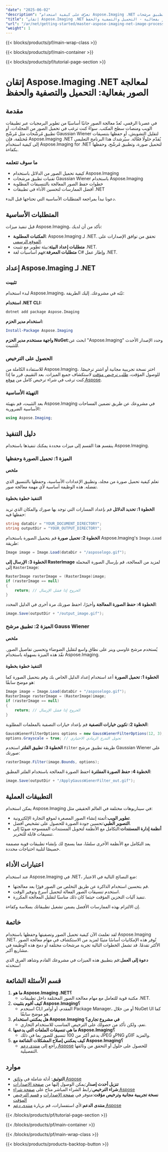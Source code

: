 ```yaml
---
"date": "2025-06-02"
"description": "تعرّف على كيفية استخدام Aspose.Imaging .NET لتحميل الصور وتصفيتها وحفظها بسهولة. يغطي هذا الدليل التثبيت، وتطبيق مرشحات Gaussian Wiener، وتحسين الأداء."
"title": "إتقان Aspose.Imaging .NET لمعالجة الصور بفعالية - التحميل والتصفية والحفظ"
"url": "/ar/net/getting-started/master-aspose-imaging-net-image-processing/"
"weight": 1
---
```


{{< blocks/products/pf/main-wrap-class >}}

{{< blocks/products/pf/main-container >}}

{{< blocks/products/pf/tutorial-page-section >}}
# إتقان Aspose.Imaging .NET لمعالجة الصور بفعالية: التحميل والتصفية والحفظ

## مقدمة
في عصرنا الرقمي، تُعدّ معالجة الصور جانبًا أساسيًا من تطوير البرمجيات عبر تطبيقات الويب ومنصات سطح المكتب. سواءً كنت ترغب في تحميل الصور من المجلدات، أو تطبيق مُرشّحات مثل مُرشّح Gaussian Wiener لتقليل التشويش، أو حفظها بتنسيقات مُختلفة، فإن Aspose.Imaging .NET يُقدّم حلولًا فعّالة. سيُرشدك هذا البرنامج التعليمي إلى كيفية استخدام Aspose.Imaging for .NET لتحميل صورة، وتطبيق مُرشّح، وحفظها بكفاءة.

### ما سوف تتعلمه
- كيفية تحميل الصور من الدلائل باستخدام Aspose.Imaging
- تقنيات تطبيق مرشحات Gaussian Wiener باستخدام Aspose.Imaging
- خطوات حفظ الصور المعالجة بالتنسيقات المطلوبة
- أفضل الممارسات لتحسين الأداء في تطبيقات .NET

دعونا نبدأ بمراجعة المتطلبات الأساسية التي تحتاجها قبل البدء.

## المتطلبات الأساسية
قبل تنفيذ ميزات Aspose.Imaging، تأكد من أن لديك:

- **المكتبات المطلوبة**: Aspose.Imaging لـ .NET. تحقق من توافق الإصدارات على [الموقع الرسمي](https://reference.aspose.com/imaging/net/).
- **متطلبات إعداد البيئة**:بيئة تطوير مع تثبيت .NET.
- **متطلبات المعرفة**:فهم أساسيات لغة C# وإطار عمل .NET.

## إعداد Aspose.Imaging لـ .NET
### تثبيت
لبدء استخدام Aspose.Imaging، ثبّته في مشروعك. إليك الطريقة:

**استخدام .NET CLI:**
```bash
dotnet add package Aspose.Imaging
```

**استخدام مدير الحزم:**
```powershell
Install-Package Aspose.Imaging
```

**واجهة مستخدم مدير الحزم NuGet**:ابحث عن "Aspose.Imaging" وحدد الإصدار الأحدث للتثبيت.

### الحصول على الترخيص
للاستفادة الكاملة من Aspose.Imaging، اختر نسخة تجريبية مجانية أو اشترِ ترخيصًا. للوصول المؤقت، [طلب ترخيص مؤقت](https://purchase.aspose.com/temporary-license/) لاستكشاف جميع الميزات. بعد التقييم، قرر ما إذا كنت ترغب في شراء ترخيص كامل من [موقع Aspose](https://purchase.aspose.com/buy).

### التهيئة الأساسية
بعد التثبيت، قم بتهيئة Aspose.Imaging في مشروعك عن طريق تضمين المساحات الأساسية الضرورية:
```csharp
using Aspose.Imaging;
```

## دليل التنفيذ
ينقسم هذا القسم إلى ميزات محددة يمكنك تنفيذها باستخدام Aspose.Imaging.

### الميزة 1: تحميل الصورة وحفظها
#### ملخص
تعلم كيفية تحميل صورة من مجلد، وتطبيق الإعدادات الأساسية، وحفظها بالتنسيق الذي تفضله. هذه الوظيفة أساسية لأي مهمة معالجة صور.

#### التنفيذ خطوة بخطوة
**الخطوة 1: تحديد الدلائل**
قم بإعداد المسارات التي توجد بها صورك والمكان الذي تريد حفظها فيه:
```csharp
string dataDir = "YOUR_DOCUMENT_DIRECTORY";
string outputDir = "YOUR_OUTPUT_DIRECTORY";
```

**الخطوة 2: تحميل صورة**
قم بتحميل الصورة باستخدام Aspose.Imaging's `Image.Load` طريقة:
```csharp
Image image = Image.Load(dataDir + "/asposelogo.gif");
```

**الخطوة 3: الإرسال إلى RasterImage**
لمزيد من المعالجة، قم بإرسال الصورة المحملة إلى `RasterImage`:
```csharp
RasterImage rasterImage = (RasterImage)image;
if (rasterImage == null)
{
    return; // الخروج إذا فشل الإرسال
}
```

**الخطوة 4: حفظ الصورة المعالجة**
وأخيرًا، احفظ صورتك مرة أخرى في الدليل المحدد:
```csharp
image.Save(outputDir + "/output_image.gif");
```

### الميزة 2: تطبيق مرشح Gauss Wiener
#### ملخص
يُستخدم مرشح غاوسي وينر على نطاق واسع لتقليل الضوضاء وتحسين تفاصيل الصور. نفّذ هذه الميزة بسهولة باستخدام Aspose.Imaging.

#### التنفيذ خطوة بخطوة
**الخطوة 1: تحميل الصورة**
أعد استخدام إعداد الدليل الخاص بك وقم بتحميل الصورة كما هو موضح سابقًا:
```csharp
Image image = Image.Load(dataDir + "/asposelogo.gif");
RasterImage rasterImage = (RasterImage)image;
if (rasterImage == null)
{
    return; // الخروج إذا فشل الإرسال
}
```

**الخطوة 2: تكوين خيارات التصفية**
قم بإعداد خيارات التصفية بالمعلمات المطلوبة:
```csharp
GaussWienerFilterOptions options = new GaussWienerFilterOptions(12, 3);
options.Grayscale = true; // تحويل التدرج الرمادي الاختياري
```

**الخطوة 3: تطبيق الفلتر**
استخدم `Filter` طريقة تطبيق مرشح Gaussian Wiener على صورتك:
```csharp
rasterImage.Filter(image.Bounds, options);
```

**الخطوة 4: حفظ الصورة المفلترة**
احفظ الصورة المعالجة باستخدام الفلتر المطبق:
```csharp
image.Save(outputDir + "/ApplyGaussWienerFilter_out.gif");
```

## التطبيقات العملية
يمكن استخدام Aspose.Imaging في سيناريوهات مختلفة في العالم الحقيقي مثل:
- **تطوير الويب**:أتمتة إنشاء الصور المصغرة لموقع التجارة الإلكترونية.
- **التصوير الطبي**:تحسين جودة الصورة للحصول على تشخيص أفضل.
- **أنظمة إدارة المستندات**:التكامل مع الأنظمة لتحويل المستندات الممسوحة ضوئيًا إلى تنسيقات قابلة للتحرير.

يعد التكامل مع الأنظمة الأخرى سلسًا، مما يسمح لك بإنشاء تطبيقات قوية مصممة خصيصًا لتلبية احتياجات محددة.

## اعتبارات الأداء
عند استخدام Aspose.Imaging في .NET، ضع النصائح التالية في الاعتبار:
- قم بتحسين استخدام الذاكرة عن طريق التخلص من الصور فورًا بعد معالجتها.
- استخدم تنسيقات الصور الفعالة لتحميل أسرع وتوفير الوقت.
- تنفيذ آليات التخزين المؤقت حيثما كان ذلك مناسبًا لتقليل المعالجة المكررة.

إن الالتزام بهذه الممارسات الأفضل يضمن تشغيل تطبيقاتك بسلاسة وكفاءة.

## خاتمة
لقد تعلمتَ الآن كيفية تحميل الصور وتصفيتها وحفظها باستخدام Aspose.Imaging .NET. تُوفر هذه الإمكانيات أساسًا متينًا لمزيد من الاستكشاف في مهام معالجة الصور الأكثر تقدمًا. قد تشمل الخطوات التالية تجربة مرشحات مختلفة أو دمج هذه الوظيفة في مشاريع أكبر.

**دعوة إلى العمل**:قم بتطبيق هذه الميزات في مشروعك القادم وشاهد الفرق الذي ستحدثه!

## قسم الأسئلة الشائعة
1. **ما هو Aspose.Imaging .NET؟**
   - مكتبة قوية للتعامل مع مهام معالجة الصور المختلفة داخل تطبيقات .NET.
2. **كيف أقوم بتثبيت Aspose.Imaging؟**
   - استخدم CLI المقدم، أو أوامر Package Manager، أو من خلال NuGet UI كما هو موضح سابقًا.
3. **هل يمكنني استخدام Aspose.Imaging في مشروع تجاري؟**
   - نعم، ولكن تأكد من حصولك على الترخيص المناسب للاستخدام التجاري.
4. **ما هي تنسيقات الملفات التي يدعمها Aspose.Imaging؟**
   - يدعم أكثر من 100 تنسيق للصور بما في ذلك JPEG وPNG وGIF والمزيد.
5. **كيف يمكنني إصلاح المشكلات الشائعة مع Aspose.Imaging؟**
   - راجع إلى [منتدى دعم Aspose](https://forum.aspose.com/c/imaging/10) للحصول على حلول أو التحقق من وثائقها التفصيلية.

## موارد
- **التوثيق**: أدلة شاملة في [وثائق Aspose](https://reference.aspose.com/imaging/net/)
- **تنزيل أحدث إصدار**:يمكن الوصول إليها من [صفحة الإصدارات](https://releases.aspose.com/imaging/net/)
- **شراء الترخيص**:رابط الشراء المباشر متاح على [صفحة شراء Aspose](https://purchase.aspose.com/buy)
- **نسخة تجريبية مجانية وترخيص مؤقت**:متوفر في [صفحة الإصدارات](https://releases.aspose.com/imaging/net/) و [قسم الترخيص المؤقت](https://purchase.aspose.com/temporary-license/)
- **منتدى الدعم**:لأي استفسارات، قم بزيارة [منتدى دعم Aspose](https://forum.aspose.com/c/imaging/10)

{{< /blocks/products/pf/tutorial-page-section >}}

{{< /blocks/products/pf/main-container >}}

{{< /blocks/products/pf/main-wrap-class >}}

{{< blocks/products/products-backtop-button >}}